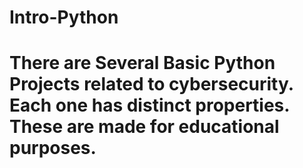 # Intro-Python
# There are Several Basic Python Projects related to cybersecurity. Each one has distinct properties. These are made for educational purposes.
